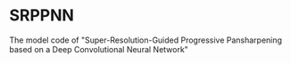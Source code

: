 # SRPPNN
The model code of "Super-Resolution-Guided Progressive Pansharpening based on a Deep Convolutional Neural Network"

